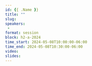 ```yaml
---
id: {{ .Name }}
title: ""
slug: 
speakers:
 - 
format: session
block: h2-a-2024
time_start: 2024-05-08T10:00:00-06:00
time_end: 2024-05-08T10:30:00-06:00
video:
slides:
---
```

